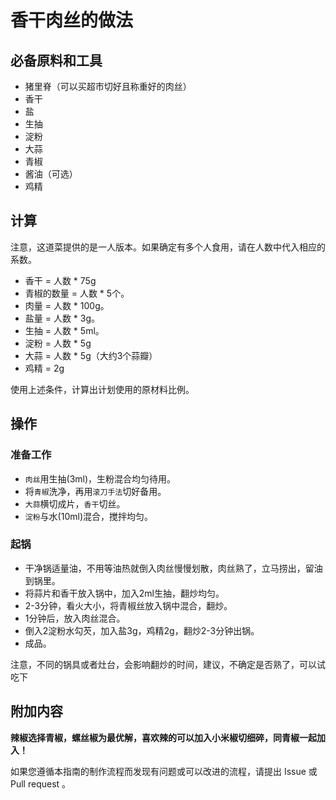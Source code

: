 # 香干肉丝的做法

## 必备原料和工具

* 猪里脊（可以买超市切好且称重好的肉丝）
* 香干
* 盐
* 生抽
* 淀粉
* 大蒜
* 青椒
* 酱油（可选）
* 鸡精

## 计算

注意，这道菜提供的是一人版本。如果确定有多个人食用，请在人数中代入相应的系数。

* 香干 = 人数 * 75g
* 青椒的数量 = 人数 * 5个。
* 肉量 = 人数 * 100g。
* 盐量 = 人数 * 3g。
* 生抽 = 人数 * 5ml。
* 淀粉 = 人数 * 5g
* 大蒜 = 人数 * 5g（大约3个蒜瓣）
* 鸡精 = 2g


使用上述条件，计算出计划使用的原材料比例。



## 操作

### 准备工作

* `肉丝`用生抽(3ml)，生粉混合均匀待用。
* 将`青椒`洗净，再用`滚刀手法`切好备用。
* `大蒜`横切成片，`香干`切丝。
* `淀粉`与水(10ml)混合，搅拌均匀。

### 起锅

* 干净锅适量油，不用等油热就倒入肉丝慢慢划散，肉丝熟了，立马捞出，留油到锅里。
* 将蒜片和香干放入锅中，加入2ml生抽，翻炒均匀。
* 2-3分钟，看火大小，将青椒丝放入锅中混合，翻炒。
* 1分钟后，放入肉丝混合。
* 倒入2淀粉水勾芡，加入盐3g，鸡精2g，翻炒2-3分钟出锅。
* 成品。

注意，不同的锅具或者灶台，会影响翻炒的时间，建议，不确定是否熟了，可以试吃下

## 附加内容

**辣椒选择青椒，螺丝椒为最优解，喜欢辣的可以加入小米椒切细碎，同青椒一起加入！**

如果您遵循本指南的制作流程而发现有问题或可以改进的流程，请提出 Issue 或 Pull request 。
